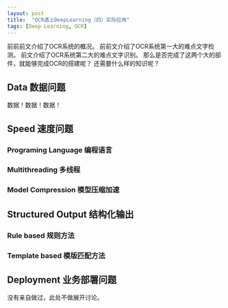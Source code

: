 ```yaml
---
layout: post
title:  "OCR遇上DeepLearning（四）实际应用"
tags: [Deep Learning, OCR]
---
```


前前前文介绍了OCR系统的概况。
前前文介绍了OCR系统第一大的难点文字检测。
前文介绍了OCR系统第二大的难点文字识别。
那么是否完成了这两个大的部件，就能够完成OCR的搭建呢？
还需要什么样的知识呢？

## Data 数据问题

数据！数据！数据！

## Speed 速度问题

### Programing Language 编程语言

### Multithreading 多线程

### Model Compression 模型压缩加速

## Structured Output 结构化输出

### Rule based 规则方法

### Template based 模版匹配方法

## Deployment 业务部署问题

没有亲自做过，此处不做展开讨论。
